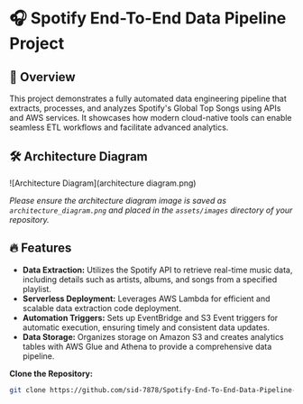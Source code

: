 # 🎧 Spotify End-To-End Data Pipeline Project

## 🚀 Overview

This project demonstrates a fully automated data engineering pipeline that extracts, processes, and analyzes Spotify's Global Top Songs using APIs and AWS services. It showcases how modern cloud-native tools can enable seamless ETL workflows and facilitate advanced analytics.

## 🛠️ Architecture Diagram

![Architecture Diagram](architecture diagram.png)

*Please ensure the architecture diagram image is saved as `architecture_diagram.png` and placed in the `assets/images` directory of your repository.*

## 🔥 Features

- **Data Extraction:** Utilizes the Spotify API to retrieve real-time music data, including details such as artists, albums, and songs from a specified playlist.
- **Serverless Deployment:** Leverages AWS Lambda for efficient and scalable data extraction code deployment.
- **Automation Triggers:** Sets up EventBridge and S3 Event triggers for automatic execution, ensuring timely and consistent data updates.
- **Data Storage:** Organizes storage on Amazon S3 and creates analytics tables with AWS Glue and Athena to provide a comprehensive data pipeline.



 **Clone the Repository:**
   ```bash
   git clone https://github.com/sid-7878/Spotify-End-To-End-Data-Pipeline-Project.git
